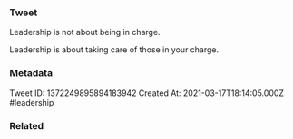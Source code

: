 ### Tweet
Leadership is not about being in charge.

Leadership is about taking care of those in your charge.

### Metadata
Tweet ID: 1372249895894183942
Created At: 2021-03-17T18:14:05.000Z
#leadership

### Related


